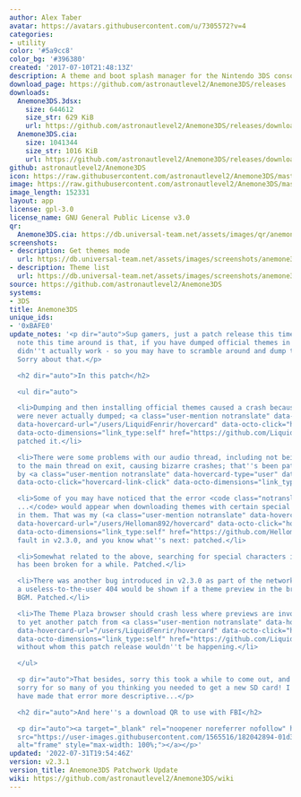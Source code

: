```yaml
---
author: Alex Taber
avatar: https://avatars.githubusercontent.com/u/7305572?v=4
categories:
- utility
color: '#5a9cc8'
color_bg: '#396380'
created: '2017-07-10T21:48:13Z'
description: A theme and boot splash manager for the Nintendo 3DS console
download_page: https://github.com/astronautlevel2/Anemone3DS/releases
downloads:
  Anemone3DS.3dsx:
    size: 644612
    size_str: 629 KiB
    url: https://github.com/astronautlevel2/Anemone3DS/releases/download/v2.3.1/Anemone3DS.3dsx
  Anemone3DS.cia:
    size: 1041344
    size_str: 1016 KiB
    url: https://github.com/astronautlevel2/Anemone3DS/releases/download/v2.3.1/Anemone3DS.cia
github: astronautlevel2/Anemone3DS
icon: https://raw.githubusercontent.com/astronautlevel2/Anemone3DS/master/meta/icon.png
image: https://raw.githubusercontent.com/astronautlevel2/Anemone3DS/master/meta/banner.png
image_length: 152331
layout: app
license: gpl-3.0
license_name: GNU General Public License v3.0
qr:
  Anemone3DS.cia: https://db.universal-team.net/assets/images/qr/anemone3ds-cia.png
screenshots:
- description: Get themes mode
  url: https://db.universal-team.net/assets/images/screenshots/anemone3ds/get-themes-mode.png
- description: Theme list
  url: https://db.universal-team.net/assets/images/screenshots/anemone3ds/theme-list.png
source: https://github.com/astronautlevel2/Anemone3DS
systems:
- 3DS
title: Anemone3DS
unique_ids:
- '0xBAFE0'
update_notes: '<p dir="auto">Sup gamers, just a patch release this time around. Of
  note this time around is that, if you have dumped official themes in the past, it
  didn''t actually work - so you may have to scramble around and dump them again.
  Sorry about that.</p>

  <h2 dir="auto">In this patch</h2>

  <ul dir="auto">

  <li>Dumping and then installing official themes caused a crash because the themes
  were never actually dumped; <a class="user-mention notranslate" data-hovercard-type="user"
  data-hovercard-url="/users/LiquidFenrir/hovercard" data-octo-click="hovercard-link-click"
  data-octo-dimensions="link_type:self" href="https://github.com/LiquidFenrir">@LiquidFenrir</a>
  patched it.</li>

  <li>There were some problems with our audio thread, including not being joined back
  to the main thread on exit, causing bizarre crashes; that''s been patched, again
  by <a class="user-mention notranslate" data-hovercard-type="user" data-hovercard-url="/users/LiquidFenrir/hovercard"
  data-octo-click="hovercard-link-click" data-octo-dimensions="link_type:self" href="https://github.com/LiquidFenrir">@LiquidFenrir</a>.</li>

  <li>Some of you may have noticed that the error <code class="notranslate">FS Error:
  ...</code> would appear when downloading themes with certain special characters
  in them. That was my (<a class="user-mention notranslate" data-hovercard-type="user"
  data-hovercard-url="/users/Helloman892/hovercard" data-octo-click="hovercard-link-click"
  data-octo-dimensions="link_type:self" href="https://github.com/Helloman892">@Helloman892</a>''s)
  fault in v2.3.0, and you know what''s next: patched.</li>

  <li>Somewhat related to the above, searching for special characters in the TP browser
  has been broken for a while. Patched.</li>

  <li>There was another bug introduced in v2.3.0 as part of the networking overhaul;
  a useless-to-the-user 404 would be shown if a theme preview in the browser had no
  BGM. Patched.</li>

  <li>The Theme Plaza browser should crash less where previews are involved, thanks
  to yet another patch from <a class="user-mention notranslate" data-hovercard-type="user"
  data-hovercard-url="/users/LiquidFenrir/hovercard" data-octo-click="hovercard-link-click"
  data-octo-dimensions="link_type:self" href="https://github.com/LiquidFenrir">@LiquidFenrir</a>,
  without whom this patch release wouldn''t be happening.</li>

  </ul>

  <p dir="auto">That besides, sorry this took a while to come out, and especially
  sorry for so many of you thinking you needed to get a new SD card! I really should
  have made that error more descriptive...</p>

  <h2 dir="auto">And here''s a download QR to use with FBI</h2>

  <p dir="auto"><a target="_blank" rel="noopener noreferrer nofollow" href="https://user-images.githubusercontent.com/1565516/182042894-01d35270-5726-4d66-b940-77987fee7777.png"><img
  src="https://user-images.githubusercontent.com/1565516/182042894-01d35270-5726-4d66-b940-77987fee7777.png"
  alt="frame" style="max-width: 100%;"></a></p>'
updated: '2022-07-31T19:54:46Z'
version: v2.3.1
version_title: Anemone3DS Patchwork Update
wiki: https://github.com/astronautlevel2/Anemone3DS/wiki
---
```

